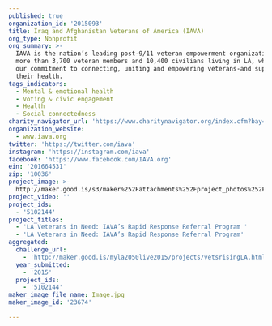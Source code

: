 ```yaml
---
published: true
organization_id: '2015093'
title: Iraq and Afghanistan Veterans of America (IAVA)
org_type: Nonprofit
org_summary: >-
  IAVA is the nation’s leading post-9/11 veteran empowerment organization, with
  more than 3,700 veteran members and 10,400 civilians living in LA, who share
  our commitment to connecting, uniting and empowering veterans-and supporting
  their health.
tags_indicators:
  - Mental & emotional health
  - Voting & civic engagement
  - Health
  - Social connectedness
charity_navigator_url: 'https://www.charitynavigator.org/index.cfm?bay=search.profile&ein=201664531'
organization_website:
  - www.iava.org
twitter: 'https://twitter.com/iava'
instagram: 'https://instagram.com/iava'
facebook: 'https://www.facebook.com/IAVA.org'
ein: '201664531'
zip: '10036'
project_image: >-
  http://maker.good.is/s3/maker%252Fattachments%252Fproject_photos%252Fimages%252F23674%252Fdisplay%252FImage.jpg=c570x385
project_video: ''
project_ids:
  - '5102144'
project_titles:
  - 'LA Veterans in Need: IAVA’s Rapid Response Referral Program '
  - 'LA Veterans in Need: IAVA’s Rapid Response Referral Program'
aggregated:
  challenge_url:
    - 'http://maker.good.is/myla2050live2015/projects/vetsrisingLA.html'
  year_submitted:
    - '2015'
  project_ids:
    - '5102144'
maker_image_file_name: Image.jpg
maker_image_id: '23674'

---
```

